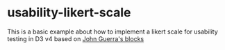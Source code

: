 # usability-likert-scale
This is a basic example about how to implement a likert scale for usability testing in D3 v4 based on [John Guerra's blocks](https://bl.ocks.org/john-guerra/57d31bae7685139cecd731bba9f48090)

